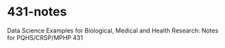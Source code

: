 # 431-notes
Data Science Examples for Biological, Medical and Health Research: Notes for PQHS/CRSP/MPHP 431
